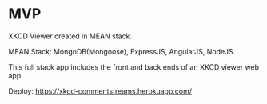 # MVP
XKCD Viewer created in MEAN stack.

MEAN Stack: MongoDB(Mongoose), ExpressJS, AngularJS, NodeJS.

This full stack app includes the front and back ends of an XKCD viewer web app.

Deploy: https://xkcd-commentstreams.herokuapp.com/
